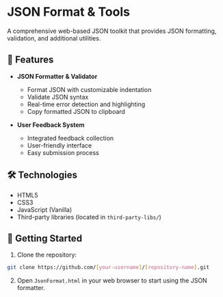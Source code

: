 # JSON Format & Tools

A comprehensive web-based JSON toolkit that provides JSON formatting, validation, and additional utilities.

## 🚀 Features

- **JSON Formatter & Validator**
  - Format JSON with customizable indentation
  - Validate JSON syntax
  - Real-time error detection and highlighting
  - Copy formatted JSON to clipboard

- **User Feedback System**
  - Integrated feedback collection
  - User-friendly interface
  - Easy submission process

## 🛠️ Technologies

- HTML5
- CSS3
- JavaScript (Vanilla)
- Third-party libraries (located in `third-party-libs/`)

## 🚦 Getting Started

1. Clone the repository:
```bash
git clone https://github.com/[your-username]/[repository-name].git
```

2. Open `JsonFormat.html` in your web browser to start using the JSON formatter.

3. No build process or installation required - it's ready to use!

## 💡 Usage

### JSON Formatter
- Paste your JSON into the input area
- Click "Format" to beautify your JSON
- The tool will automatically validate your JSON and highlight any errors

### Date Calculator
- Navigate to `date-calculator.html`
- Input your dates and choose the calculation type
- Get instant results for date differences or calculations

## 🤝 Contributing

Contributions are welcome! Please feel free to submit a Pull Request.

1. Fork the project
2. Create your feature branch (`git checkout -b feature/AmazingFeature`)
3. Commit your changes (`git commit -m 'Add some AmazingFeature'`)
4. Push to the branch (`git push origin feature/AmazingFeature`)
5. Open a Pull Request

## 📝 License

This project is licensed under the MIT License - see the [LICENSE](LICENSE) file for details.

## 🙏 Acknowledgments

- [List any third-party libraries or resources you used]
- [Any contributors or inspirations] 